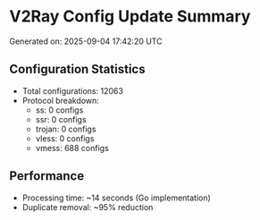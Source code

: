 # V2Ray Config Update Summary
Generated on: 2025-09-04 17:42:20 UTC

## Configuration Statistics
- Total configurations: 12063
- Protocol breakdown:
  - ss: 0 configs
  - ssr: 0 configs
  - trojan: 0 configs
  - vless: 0 configs
  - vmess: 688 configs

## Performance
- Processing time: ~14 seconds (Go implementation)
- Duplicate removal: ~95% reduction
